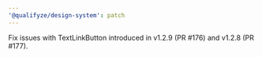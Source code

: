 ```yaml
---
'@qualifyze/design-system': patch
---
```


Fix issues with TextLinkButton introduced in v1.2.9 (PR #176) and v1.2.8 (PR #177).
